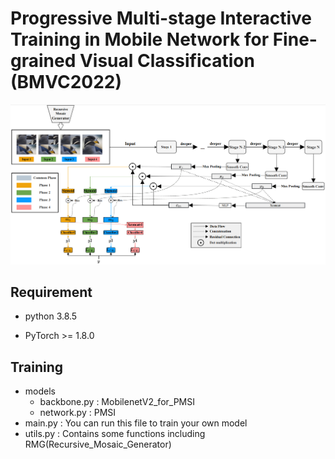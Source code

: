# Progressive Multi-stage Interactive Training in Mobile Network for Fine-grained Visual Classification (BMVC2022)
![img.png](img.png)
## Requirement
- python 3.8.5

- PyTorch >= 1.8.0



## Training
- models
    - backbone.py : MobilenetV2_for_PMSI
    - network.py : PMSI
- main.py : You can run this file to train your own model 
- utils.py : Contains some functions including RMG(Recursive_Mosaic_Generator)
    